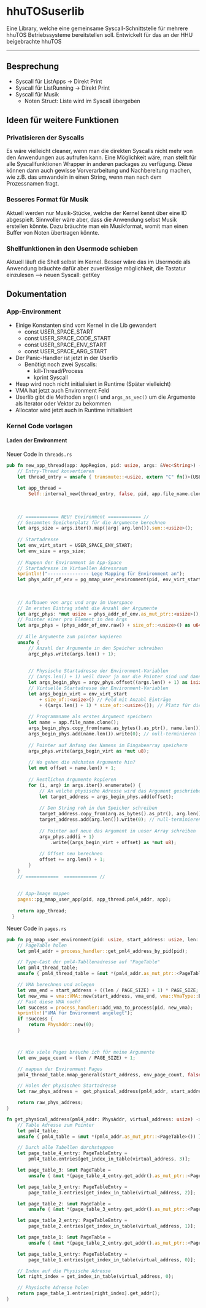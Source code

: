 # hhuTOSuserlib
Eine Library, welche eine gemeinsame Syscall-Schnittstelle für mehrere hhuTOS Betriebssysteme bereitstellen soll. Entwickelt für das an der HHU beigebrachte hhuTOS

---

## Besprechung
- Syscall für ListApps -> Direkt Print
- Syscall für ListRunning -> Direkt Print
- Syscall für Musik
  - Noten Struct: Liste wird im Syscall übergeben



## Ideen für weitere Funktionen
### Privatisieren der Syscalls
Es wäre vielleicht cleaner, wenn man die direkten Syscalls nicht mehr von den Anwendungen aus aufrufen kann. Eine Möglichkeit wäre, man stellt für alle Syscallfunktionen Wrapper in anderen packages zu verfügung. Diese können dann auch gewisse Vorverarbeitung und Nachbereitung machen, wie z.B. das umwandeln in einen String, wenn man nach dem Prozessnamen fragt.

### Besseres Format für Musik
Aktuell werden nur Musik-Stücke, welche der Kernel kennt über eine ID abgespielt. Sinnvoller wäre aber, dass die Anwendung selbst Musik erstellen könnte. Dazu bräuchte man ein Musikformat, womit man einen Buffer von Noten übertragen könnte.

### Shellfunktionen in den Usermode schieben
Aktuell läuft die Shell selbst im Kernel. Besser wäre das im Usermode als Anwendung bräuchte dafür aber zuverlässige möglichkeit, die Tastatur einzulesen
--> neuen Syscall: getKey



## Dokumentation

### App-Environment
- Einige Konstanten sind vom Kernel in die Lib gewandert
  - const USER_SPACE_START
  - const USER_SPACE_CODE_START
  - const USER_SPACE_ENV_START
  - const USER_SPACE_ARG_START
- Der Panic-Handler ist jetzt in der Userlib
  - Benötigt noch zwei Syscalls:
    - kill-Thread/Process
    - kprint Syscall
- Heap wird noch nicht initialisiert in Runtime (Später vielleicht) 
- VMA hat jetzt auch Environment Feld
- Userlib gibt die Methoden `args()` und `args_as_vec()` um die Argumente als Iterator oder Vektor zu bekommen
- Allocator wird jetzt auch in Runtime initialisiert



### Kernel Code vorlagen
#### Laden der Environment
Neuer Code in `threads.rs`
```rust
pub fn new_app_thread(app: AppRegion, pid: usize, args: &Vec<String>) -> Box<Thread> {
    // Entry-Thread konvertieren
    let thread_entry = unsafe { transmute::<usize, extern "C" fn()>(USER_CODE_VM_START) };
    
    let app_thread =
        Self::internal_new(thread_entry, false, pid, app.file_name.clone(), Vec::new());
    
    
    
    // ============ NEU! Environment ============ //
    // Gesammten Speicherplatz für die Argumente berechnen
    let args_size = args.iter().map(|arg| arg.len()).sum::<usize>();
    
    // Startadresse
    let env_virt_start = USER_SPACE_ENV_START;
    let env_size = args_size;
    
    // Mappen der Environment im App-Space
    // Startadresse im Virtuellen Adressraum
    kprintln!("--------------- Lege Mapping für Environment an");
    let phys_addr_of_env = pg_mmap_user_environment(pid, env_virt_start, env_size);
    
    
    
    // Aufbauen von argc und argv im Userspace
    // Im ersten Eintrag steht die Anzahl der Argumente
    let argc_phys: *mut usize = phys_addr_of_env.as_mut_ptr::<usize>();
    // Pointer einer pro Element in den Args
    let argv_phys = (phys_addr_of_env.raw() + size_of::<usize>() as u64) as *mut *mut u8;
    
    // Alle Argumente zum pointer kopieren
    unsafe {
        // Anzahl der Argumente in den Speicher schreiben
        argc_phys.write(args.len() + 1);
    
    
        // Physische Startadresse der Environment-Variablen
        // (args.len() + 1) weil davor ja nur die Pointer sind und dannach die Echten Inhalte kommen
        let args_begin_phys = argv_phys.offset((args.len() + 1) as isize).cast::<u8>();
        // Virtuelle Startadresse der Environment-Variablen
        let args_begin_virt = env_virt_start
            + size_of::<usize>() // Feld mit Anzahl Einträge
            + ((args.len() + 1) * size_of::<usize>()); // Platz für die Pointer
    
        // Programmname als erstes Argument speichern
        let name = app.file_name.clone();
        args_begin_phys.copy_from(name.as_bytes().as_ptr(), name.len());
        args_begin_phys.add(name.len()).write(0); // null-terminieren für den String
    
        // Pointer auf Anfang des Namens im Eingabearray speichern
        argv_phys.write(args_begin_virt as *mut u8);
    
        // Wo gehen die nächsten Argumente hin?
        let mut offset = name.len() + 1;
    
        // Restlichen Argumente kopieren
        for (i, arg) in args.iter().enumerate() {
            // An welche physische Adresse wird das Argument geschrieben
            let target_address = args_begin_phys.add(offset);
    
            // Den String roh in den Speicher schreiben
            target_address.copy_from(arg.as_bytes().as_ptr(), arg.len());
            target_address.add(arg.len()).write(0); // null-terminieren für den String
    
            // Pointer auf neue das Argument in unser Array schreiben
            argv_phys.add(i + 1)
                .write((args_begin_virt + offset) as *mut u8);
    
            // Offset neu berechnen
            offset += arg.len() + 1;
        }
    }
    // ============  ============ //
  
  
    // App-Image mappen
    pages::pg_mmap_user_app(pid, app_thread.pml4_addr, app);
    
    return app_thread;
  }
```

Neuer Code in `pages.rs`
```rust
pub fn pg_mmap_user_environment(pid: usize, start_address: usize, len: usize) -> PhysAddr {
    // PageTable holen
    let pml4_addr = process_handler::get_pml4_address_by_pid(pid);

    // Type-Cast der pml4-Tabllenadresse auf "PageTable"
    let pml4_thread_table;
    unsafe { pml4_thread_table = &mut *(pml4_addr.as_mut_ptr::<PageTable>()) }

    // VMA berechnen und anlegen
    let vma_end = start_address + ((len / PAGE_SIZE) + 1) * PAGE_SIZE;
    let new_vma = vma::VMA::new(start_address, vma_end, vma::VmaType::Environment);
    // Past diese VMA noch?
    let success = process_handler::add_vma_to_process(pid, new_vma);
    kprintln!("VMA für Environment angelegt");
    if !success {
        return PhysAddr::new(0);
    }



    // Wie viele Pages brauche ich für meine Argumente
    let env_page_count = (len / PAGE_SIZE) + 1;

    // mappen der Environment Pages
    pml4_thread_table.mmap_general(start_address, env_page_count, false, false, false, 0);

    // Holen der physischen Startadresse
    let raw_phys_address =  get_physical_address(pml4_addr, start_address);

    return raw_phys_address;
}

fn get_physical_address(pml4_addr: PhysAddr, virtual_address: usize) -> PhysAddr {
    // Table Adresse zum Pointer
    let pml4_table;
    unsafe { pml4_table = &mut *(pml4_addr.as_mut_ptr::<PageTable>()) }

    // Durch alle Tabellen durchsteppen
    let page_table_4_entry: PageTableEntry =
        pml4_table.entries[get_index_in_table(virtual_address, 3)];

    let page_table_3: &mut PageTable =
        unsafe { &mut *(page_table_4_entry.get_addr().as_mut_ptr::<PageTable>()) };

    let page_table_3_entry: PageTableEntry =
        page_table_3.entries[get_index_in_table(virtual_address, 2)];

    let page_table_2: &mut PageTable =
        unsafe { &mut *(page_table_3_entry.get_addr().as_mut_ptr::<PageTable>()) };

    let page_table_2_entry: PageTableEntry =
        page_table_2.entries[get_index_in_table(virtual_address, 1)];

    let page_table_1: &mut PageTable =
        unsafe { &mut *(page_table_2_entry.get_addr().as_mut_ptr::<PageTable>()) };

    let page_table_1_entry: PageTableEntry =
        page_table_1.entries[get_index_in_table(virtual_address, 0)];

    // Index auf die Physische Adresse
    let right_index = get_index_in_table(virtual_address, 0);

    // Physische Adresse holen
    return page_table_1.entries[right_index].get_addr();
}
```

